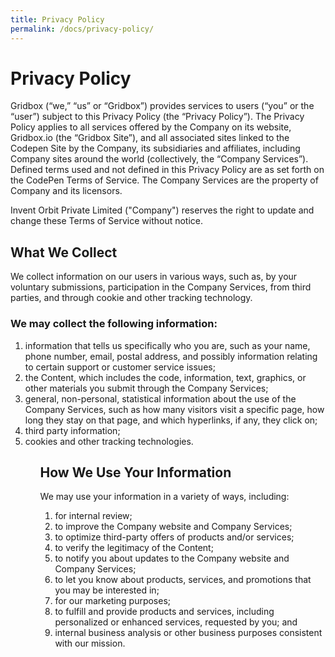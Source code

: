 ```yaml
---
title: Privacy Policy
permalink: /docs/privacy-policy/
---
```


# Privacy Policy

Gridbox (“we,” “us” or “Gridbox”) provides services to users (“you” or the “user”) subject to this Privacy Policy (the “Privacy Policy”).
The Privacy Policy applies to all services offered by the Company on its website, Gridbox.io (the “Gridbox Site”), and all associated sites linked to the Codepen Site by the Company, its subsidiaries and affiliates, including Company sites around the world (collectively, the “Company Services”). Defined terms used and not defined in this Privacy Policy are as set forth on the CodePen Terms of Service. 
The Company Services are the property of Company and its licensors.

Invent Orbit Private Limited ("Company") reserves the right to update and change these Terms of Service without notice.


## What We Collect

We collect information on our users in various ways, such as, by your voluntary submissions, participation in the Company Services, from third parties, and through cookie and other tracking technology. 

### We may collect the following information: 

<ol>
<li> information that tells us specifically who you are, such as your name, phone number, email, postal address, and possibly information relating to certain support or customer service issues;</li>
<li> the Content, which includes the code, information, text, graphics, or other materials you submit through the Company Services;</li>
<li> general, non-personal, statistical information about the use of the Company Services, such as how many visitors visit a specific page, how long they stay on that page, and which hyperlinks, if any, they click on; </li>
<li> third party information; </li>
<li> cookies and other tracking technologies.	</li>
<ol>

## How We Use Your Information

We may use your information in a variety of ways, including: 
<ol>
<li> for internal review; </li>
<li> to improve the Company website and Company Services;</li> 
<li> to optimize third-party offers of products and/or services; </li>
<li> to verify the legitimacy of the Content; </li>
<li> to notify you about updates to the Company website and Company Services; </li>
<li> to let you know about products, services, and promotions that you may be interested in; </li>
<li> for our marketing purposes; </li>
<li> to fulfill and provide products and services, including personalized or enhanced services, requested by you; and </li>
<li> internal business analysis or other business purposes consistent with our mission.</li>
</ol>

